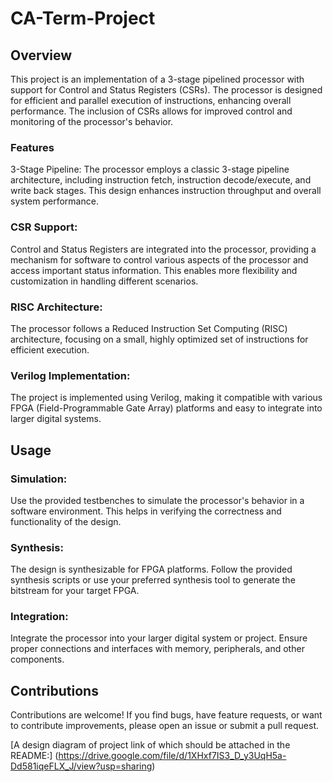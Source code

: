 # CA-Term-Project

## Overview
This project is an implementation of a 3-stage pipelined processor with support for Control and Status Registers (CSRs). The processor is designed for efficient and parallel execution of instructions, enhancing overall performance. The inclusion of CSRs allows for improved control and monitoring of the processor's behavior.

### Features
3-Stage Pipeline: The processor employs a classic 3-stage pipeline architecture, including instruction fetch, instruction decode/execute, and write back stages. This design enhances instruction throughput and overall system performance.

### CSR Support:
Control and Status Registers are integrated into the processor, providing a mechanism for software to control various aspects of the processor and access important status information. This enables more flexibility and customization in handling different scenarios.

### RISC Architecture: 
The processor follows a Reduced Instruction Set Computing (RISC) architecture, focusing on a small, highly optimized set of instructions for efficient execution.

### Verilog Implementation: 
The project is implemented using Verilog, making it compatible with various FPGA (Field-Programmable Gate Array) platforms and easy to integrate into larger digital systems.

## Usage
### Simulation:
Use the provided testbenches to simulate the processor's behavior in a software environment. This helps in verifying the correctness and functionality of the design.

### Synthesis: 
The design is synthesizable for FPGA platforms. Follow the provided synthesis scripts or use your preferred synthesis tool to generate the bitstream for your target FPGA.

### Integration: 
Integrate the processor into your larger digital system or project. Ensure proper connections and interfaces with memory, peripherals, and other components.

## Contributions
Contributions are welcome! If you find bugs, have feature requests, or want to contribute improvements, please open an issue or submit a pull request.


[A design diagram of project link of which should be attached in the README:] (https://drive.google.com/file/d/1XHxf7IS3_D_y3UqH5a-Dd581iqeFLX_J/view?usp=sharing)
